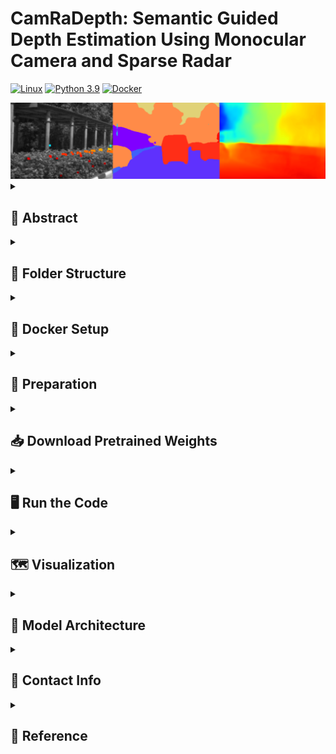 # CamRaDepth: Semantic Guided Depth Estimation Using Monocular Camera and Sparse Radar

[![Linux](https://img.shields.io/badge/os-linux-blue.svg)](https://www.linux.org/)
[![Python 3.9](https://img.shields.io/badge/python-3.9-blue.svg)](https://www.python.org/downloads/release/python-390/)
[![Docker](https://badgen.net/badge/icon/docker?icon=docker&label)](https://www.docker.com/)

<div align=center><img src="resources/example_frame_mixed.png" width="950"/></div>

<details closed>
<summary> <h2> 📰 Abstract </h2> </summary>
Our research aims to generate robust and dense 3D depth maps for robotics and autonomous driving applications.
Since cameras output 2D images and active sensors such as LiDAR or radar produce sparse depth measurements, dense depth maps need to be estimated.
Recent methods based on visual transformer networks have outperformed conventional deep learning approaches in various computer vision tasks including depth prediction but have focused on the use of a single camera image.
This paper explores the potential of visual transformers applied to the fusion of monocular images, semantic segmentation, and projected sparse radar reflections for robust monocular depth estimation. The addition of a semantic segmentation branch is used to add object-level understanding and is investigated in a supervised and unsupervised manner.
We evaluate our new depth estimation approach on the \textit{NuScenes} dataset where it outperforms existing state-of-the-art camera-radar depth estimation methods.
We show that even without running segmentation at inference, models can benefit from an additional segmentation branch during the training process by transfer learning.
</details>

<details>
<summary> <h2> 📁 Folder Structure </h2> </summary>

* `CamRaDepth`: Contains the model's scripts: Running pipeline, the PyTorch model, relevant arguments, utilty functions, etc.
   * `data`: Contains dataloader.py and the datasplit file, that contains the files name in order of train (0:17901) / validation (17902: 20138) / test (20139: 22375).
   * `models`: 
        * `CamRaDepth.py`:  PyTorch Model. It is a generic implemetation for all the various architectures we present.
        * `diffGradNorm.py`: A novel  optimizer: [diffGradNorm](https://github.com/shivram1987/AdaNorm)
        * `simplfied_attention.py`:  The backbone for the visual transformer from: [Simplified Transformer](https://github.com/NVIDIA/DL4AGX/tree/5fac5c5a20f6bbe770c938dd05c7b0675b373934/DEST)
   * `visualization`: Contains different scripts to plot or visualize data

* `lib`: Contains utility functions from [RC-PDA](https://github.com/longyunf/rc-pda) to fuse lidar or radar pointclouds
* `scripts`: Contains slightly modified python scripts from [RC-PDA](https://github.com/longyunf/rc-pda) to prepare input data and generate ground truth depth maps

</details>

<details>
<summary> <h2> 🐋 Docker Setup </h2> </summary>

We suggest using Docker to avoid compatibility problems.
1. Go to the root directory of this repositors.
  ```bash 
  cd CamRaDepth/
  ```
2. Build the Docker image.
  ```bash 
  docker build -t camradepth . 
  ```
3. Run the container and mount the repository and the data.
  ```bash
  cd ..
  ./run_docker.sh
  ```

</details>

<details>
<summary> <h2> 📑 Preparation </h2> </summary>

### 1. Set Up External Repos
Clone [RAFT](https://github.com/princeton-vl/RAFT.git) to `external/` <br/>
and run `cd external/RAFT && ./download_models.sh`

Clone [Panoptic-DeepLab](https://github.com/bowenc0221/panoptic-deeplab) to `external/` <br/>

We use the data preprocessing pipeline from [RC-PDA](https://github.com/longyunf/rc-pda)

 ### 2. Installation of relevant requirements.
 This project doesn't require any special installation or version specific packages. 
 One could simply create a new ["Conda"](https://www.anaconda.com/products/distribution) enviroment and install the provided requirements.txt file:

   ```bash 
  conda create -n <name_of_environment> python=3.9
  ```
and then:

  ```bash 
  pip install -r requirements.txt 
  ```
 **Note**: This project was run solely on Linux, and was not tested on Windows or Mac.

### 3. Download Data
Download the [nuScenes](https://www.nuscenes.org/nuscenes#download) dataset, and put it outside - next to this CamRaDepth repository.
**Note**: For quick setup, the scripts are currently using the nuScenes Mini dataset. Change the pathes in the following script to run the full nuScenes dataset.

**Note**: If you desire to download the dataset through the terminal, please follow the discussion found [here](https://github.com/nutonomy/nuscenes-devkit/issues/110). Follow the steps, including the renaming part. Then, unzip the folder using:

```bash
tar -zxvf v1.0-mini.tgz -C nuscenes_mini
```

### 4. Data Preparation
**Run all data preparation scripts:** <br/>
Adjust `DATA_DIR` and `DATA_VERSION` in [precprocess_data.sh](scripts/preprocess_data.sh)
```bash
./scripts/preprocess_data.sh
```

**Hint:** The external repos are using deprecated functions, and might cause an error. Replacing `torchvision.models.utils` by `from torch.hub import load_state_dict_from_url` can fix them.<br/>
Files:<br/>
 `external/panoptic-deeplab/segmentation/model/backbone/hrnet.py`<br/>
 `external/panoptic-deeplab/segmentation/model/backbone/mnasnet.py`<br/>
 `external/panoptic-deeplab/segmentation/model/backbone/mobilenet.py`<br/>
 `external/panoptic-deeplab/segmentation/model/backbone/resnet.py`<br/>
 `external/panoptic-deeplab/segmentation/model/backbone/xception.py`


### 5. Generate Quasi-Ground-Truth Semantic Segmentation
Use `external/mseg-semantic` from [mseg](https://github.com/mseg-dataset/mseg-semantic) to generate semantic labels for the image:
```bash
mkdir external/mseg && cd external/mseg/
# Download weights
wget --no-check-certificate -O "mseg-3m.pth" "https://github.com/mseg-dataset/mseg-semantic/releases/download/v0.1/mseg-3m-1080p.pth"
# Install mseg-api
git clone https://github.com/mseg-dataset/mseg-api.git
cd mseg-api && sed -i '12s/.*/MSEG_DST_DIR="\/dummy\/path"/' mseg/utils/dataset_config.py
pip install -e .
cd ..
# Install mseg-semantic
git clone https://github.com/mseg-dataset/mseg-semantic.git
cd mseg-semantic && pip install -r requirements.txt
pip install -e .
cd ..
```
change line 23 of file 'mseg-semantic/mseg_semantic/utils/img_path_utils.py' to:

```bash
suffix_fpaths = glob.glob(f"{jpg_dir}/*_im.{suffix}")
```

Run inference with the correct data source directory
```bash
cd external/mseg/mseg-semantic
CONFIG_PATH="mseg_semantic/config/test/default_config_360_ms.yaml"

python -u mseg_semantic/tool/universal_demo.py \
  --config="$CONFIG_PATH" \
  model_name mseg-3m \
  model_path ../mseg-3m.pth input_file ../../../../nuscenes_mini/prepared_data/
```

Change and combine the labels for the right format
```bash
python scripts/vehicle_seg.py
```

</details>

<details>
<summary> <h2> 📥 Download Pretrained Weights </h2> </summary>

Download pretrained weights:
```bash
mkdir CamRaDepth/checkpoints && cd CamRaDepth/checkpoints
wget  https://syncandshare.lrz.de/dl/fi17pZyWBpZf38uxQ5XcS3/checkpoints.zip
unzip checkpoints.zip -d ..
```
**Note 1**: "FS" - From scratch, "TL" - Transfer learning scheme. <br> 
**Note 2**: It is assumed that the code is run from the main directory, CamRaDepth

</details>

<details>
<summary> <h2> 🖥 Run the Code </h2> </summary>

 ### Modes and Expected Outputs:
 Pass the argument `run_mode`:
  * `train`: if `save_model` is set to True, the model will save intermediate checkpoints and Tensorsboard files, to a folder that is specified as `output_dir/arch_name/run_name`. For example: "outputs/CamRaDepth/Base_batchsize_4_run1". Multiple runs could be done to the same folder. The checkpoints are saved according to the best perfromance so far over the validation set, and in thier name specify the val-loss value, for reference.
  Note that each ckpt file would weigh ~350 MB.

  * `test`: Would not save anything to the disk, but only print a summary of the model's performance on the test set, stating measurments such as RMSE for 50m and 100m, MAE, runtime, performance only on edge cases, etc.

<details>
<summary> <h3> Arguments <h3> </summary>

* There are two ways to pass arguments to the model:
  * `conventual`: Use the common method of passing the different arguments through the command line.
  * `manually` (recommended): Under utils/args.py you will find the "Manual settings" section. Uncomment this section, and set your desired values as you wish, much more comfortably.

* Needed arguments for `training`:
  * `save model`: defines if checkpoints and tensorboard files should be saved to disk.
  * `load_ckpt`: A boolean value that defines if a checkpoint should be loaded from disk.
  * `distributed`: A boolean value that defines if the model should be trained in a distributed manner (torch.nn.DataParallel()).
  * `run_mode`: A string our of ["train", "test"], that defines if the model should be trained or tested.
  * `model`: A string out of ["base (rgb)", "base", "supervised_seg", "unsupervised_seg", "sup_unsup_seg", "sup_unsup_seg (rgb)"].
  * `checkpoint`: Should be set if transfer learning is desired. The abs-path to the checkpoint that should be stated.
  * `arch_name`: A string that helps to disntiguish between running modes (e.g. "Debug", "Transformer", etc.)
  * `run_name`: A specific name for a specific run (e.g. "Base_batchsize_6_run_1").
  * `batch_size`: The batch size.
  * `desired_batch_size`: Hardware could be quite limiting, therefore you can set this parameter for "gradients accumelations", meaning that the backprop pipeline will be exceuted every `update_interval` = `desired_batch_size` / `batch_size` iterations.
  * `div_factor`: Is the div_factor argument for the OneCycleOptimzer by PyTorch.
  * `learning_rate`: The learning rate.
  * `cuda_id`: If using cude, and there is more than one GPU in the system. The default --> 0.
  * `num_steps`: Instead of the setting a fixed number of epochs, set the number of running update steps. (Takes the `update_interval` into account).
  * `num_epochs`: If running as specific number of epochs is desired.
  * `rgb_only`: Set the number of input channels to 3.
  * `input_channels`: Number of input channels (default --> 7).
  * `early_stopping_thresh`: The threshold for the early stopping mechanism.

</details>

### Training Example Command
**Note:** Training does only make sence with the full dataset as the mini does not provide enough data for meaningful training.

```bash
python main/runner.py --run_mode train --model base --save_model --batch_size 2 --desired_batch_size 6 --num_steps 60000 --run_name 'base_batch(2-6)' --split <created_split_for_the_full_dataset.npy>
```

### Evaluation (inference) Example Command
**With Full nuScenes Dataset:**
```bash
python main/runner.py --run_mode test --checkpoint checkpoints/Base_TL.pth --model base
```
**With nuScenes Mini:**
```bash
python main/runner.py --run_mode test --checkpoint checkpoints/Base_TL.pth --model base --split <your_mini_split_path> --mini_dataset
```

**Note:** the `mini_dataset` argument is a must for the mini split, as the dataloader will take the entire split is a test set.
The default split file argument (<your_mini_split_path>) is `new_split.npy`

* Needed arguments for `testing` (inference) - look above for a more detailed description:
  * run_mode
  * checkpoint
  * model
  * cuda_id

</details>

<details>
<summary> <h2> 🗺 Visualization </h2> </summary>

```bash
python visualization/visualization.py --vis_num 10
```
This module will create and save to the disk a variety of inputs, such as the depth map, RADAR and LiDAR projection onto the image place, transperent depth projection, semantic segmenation, etc for each one of the input instances of the given dataset (for `vis_num` different inputs). One could easily view the different visualizations under `output_dir/visualizations/collage` as a single collage, or go to the corresponding directory with the specific instance name, that one would like to examine.

</details>

<!-- ## Our results -->

<details>
<summary> <h2> 🧮 Model Architecture </h2> </summary>

<div align=center><img src="resources/Transformer_archi.png" width="1250"/></div>

</details>

<details>
<summary> <h2> 📇 Contact Info </h2> </summary>

Dan Halperin,
dan.halperin@tum.de,
Institute of Automotive Technology,
School of Engineering and Design,
Technical University of Munich,
85748 Garching,
Germany

Florian Sauerbeck,
florian.sauerbeck@tum.de,
Institute of Automotive Technology,
School of Engineering and Design,
Technical University of Munich,
85748 Garching,
Germany

</details>

<details>
<summary> <h2> 📃 Reference </h2> </summary>

``` bib
@inproceedings{camradepth2023,
  title={CamRaDepth: Semantic Guided Depth Estimation Using Monocular Camera and Sparse Radar},
  author={Sauerbeck, Florian and Halperin, Dan and Connert, Lukas and Betz, Johannes},
  booktitle={UNDER REVIEW},
  year={2023}
}
```

</details>
